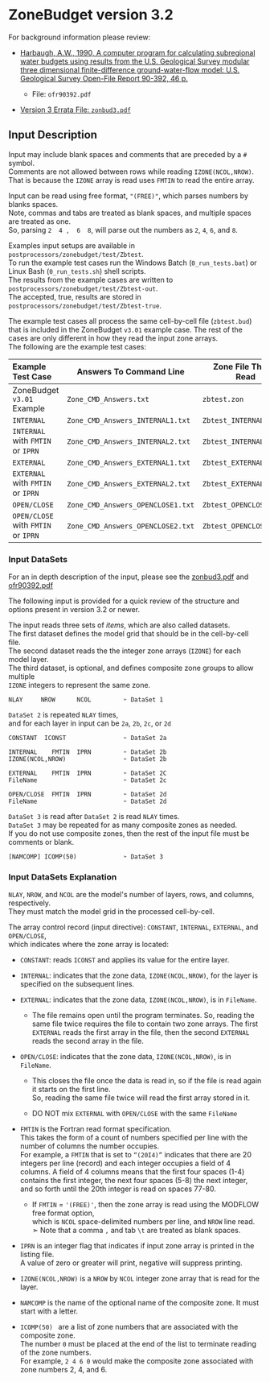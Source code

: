 # ZoneBudget version 3.2

For background information please review:
- [Harbaugh, A.W., 1990, A computer program for calculating subregional water budgets using results from the U.S. Geological Survey modular three dimensional finite-difference ground-water-flow model: U.S. Geological Survey Open-File Report 90-392, 46 p.](ofr90392.pdf)
  - File: `ofr90392.pdf`

- [Version 3 Errata File: `zonbud3.pdf`](zonbud3.pdf)

## Input Description

Input may include blank spaces and comments that are preceded by a `#` symbol.  
Comments are not allowed between rows while reading `IZONE(NCOL,NROW)`.   
That is because the `IZONE` array is read uses `FMTIN` to read the entire array.

Input can be read using free format, `"(FREE)"`, which parses numbers by blanks spaces.  
Note, commas and tabs are treated as blank spaces, and multiple spaces are treated as one.  
So, parsing `2  4 ,  6  8`, will parse out the numbers as `2`, `4`, `6`, and `8`.

Examples input setups are available in `postprocessors/zonebudget/test/Zbtest`.  
To run the example test cases run the Windows Batch (`0_run_tests.bat`) or Linux Bash (`0_run_tests.sh`) shell scripts.  
The results from the example cases are written to `postprocessors/zonebudget/test/Zbtest-out`.  
The accepted, true, results are stored in `postprocessors/zonebudget/test/Zbtest-true`.  

The example test cases all process the same cell-by-cell file (`zbtest.bud`) that is included in the ZoneBudget `v3.01` example case. The rest of the cases are only different in how they read the input zone arrays.  
The following are the example test cases:

| Example Test Case                   | Answers To Command  Line          | Zone File That is Read  |
| :---------------------------------- | --------------------------------- | ----------------------- |
| ZoneBudget `v3.01` Example          | `Zone_CMD_Answers.txt`            | `zbtest.zon `           |
| `INTERNAL`                          | `Zone_CMD_Answers_INTERNAL1.txt`  | `Zbtest_INTERNAL1.zon`  |
| `INTERNAL` with `FMTIN` or `IPRN`   | `Zone_CMD_Answers_INTERNAL2.txt`  | `Zbtest_INTERNAL2.zon`  |
| `EXTERNAL`                          | `Zone_CMD_Answers_EXTERNAL1.txt`  | `Zbtest_EXTERNAL1.zon`  |
| `EXTERNAL` with `FMTIN` or `IPRN`   | `Zone_CMD_Answers_EXTERNAL2.txt`  | `Zbtest_EXTERNAL2.zon`  |
| `OPEN/CLOSE`                        | `Zone_CMD_Answers_OPENCLOSE1.txt` | `Zbtest_OPENCLOSE1.zon` |
| `OPEN/CLOSE` with `FMTIN` or `IPRN` | `Zone_CMD_Answers_OPENCLOSE2.txt` | `Zbtest_OPENCLOSE2.zon` |



### Input DataSets

For an in depth description of the input, please see the [zonbud3.pdf](zonbud3.pdf) and [ofr90392.pdf](ofr90392.pdf) 

The following input is provided for a quick review of the structure and options present in version 3.2 or newer.

The input reads three sets of *items*, which are also called datasets.  
The first dataset defines the model grid that should be in the cell-by-cell file.  
The second dataset reads the the integer zone arrays (`IZONE`) for each model layer.   
The third dataset, is optional, and defines composite zone groups to allow multiple  
`IZONE` integers to represent the same zone.

`NLAY     NROW      NCOL         ➣ DataSet 1`

`DataSet 2` is repeated `NLAY` times,  
and for each layer in input can be `2a`, `2b`, `2c`,  or `2d`

`CONSTANT  ICONST                ➣ DataSet 2a` 

`INTERNAL    FMTIN  IPRN         ➣ DataSet 2b`  
`IZONE(NCOL,NROW)                ➣ DataSet 2b`

`EXTERNAL    FMTIN  IPRN         ➣ DataSet 2C`  
`FileName                        ➣ DataSet 2c`

`OPEN/CLOSE  FMTIN  IPRN         ➣ DataSet 2d`  
`FileName                        ➣ DataSet 2d`

`DataSet 3` is read after `DataSet 2` is read `NLAY` times.  
`DataSet 3` may be repeated for as many composite zones as needed.  
If you do not use composite zones, then the rest of the input file must be comments or blank.

  `[NAMCOMP] ICOMP(50)             ➣ DataSet 3`

### Input DataSets Explanation

`NLAY`, `NROW`, and `NCOL` are the model's number of layers, rows, and columns, respectively.  
They must match the model grid in the processed cell-by-cell.

The array control record (input directive): `CONSTANT`, `INTERNAL`, `EXTERNAL`, and `OPEN/CLOSE`,  
which indicates where the zone array is located:

*  `CONSTANT`: reads `ICONST` and applies its value for the entire layer.

*  `INTERNAL`: indicates that the zone data, `IZONE(NCOL,NROW)`, for the layer is specified on the subsequent lines.

*  `EXTERNAL`: indicates that the zone data, `IZONE(NCOL,NROW)`,  is in  `FileName`.

     *  The file remains open until the program terminates.
          So, reading the same file twice requires the file to contain two zone arrays.
          The first `EXTERNAL` reads the first array in the file, then the second `EXTERNAL` reads the second array in the file.

*  `OPEN/CLOSE`: indicates that the zone data, `IZONE(NCOL,NROW)`,  is in  `FileName`.

     *  This closes the file once the data is read in, so if the file is read again it starts on the first line.  
        So, reading the same file twice will read the first array stored in it.

     *  DO NOT mix `EXTERNAL` with `OPEN/CLOSE` with the same `FileName` 

  * `FMTIN` is the Fortran read format specification.  
    This takes the form of a count of numbers specified per line with the number of columns the number occupies.  
    For example, a `FMTIN`  that is set to `“(20I4)”` indicates that there are 20 integers per line (record) and each integer occupies a field of 4 columns. A field of 4 columns means that the first four spaces (1-4) contains the first integer, the next four spaces (5-8) the next integer, and so forth until the 20th integer is read on spaces 77-80. 
    * If `FMTIN` = `'(FREE)'`, then the zone array is read using the MODFLOW free format option,  
      which is `NCOL` space-delimited numbers per line, and `NROW` line read.  
      ➣ Note that a comma `,` and tab `\t` are treated as blank spaces.  
  * `IPRN` is an integer flag that indicates if input zone array is printed in the listing file.  
    A value of zero or greater will print, negative will suppress printing.
  * `IZONE(NCOL,NROW)` is a `NROW` by `NCOL` integer zone array that is read for the layer.
  * `NAMCOMP`  is the name of the optional name of the composite zone. It must start with a letter.
  * `ICOMP(50) ` are a list of zone numbers that are associated with the composite zone.  
    The number `0` must be placed at the end of the list to terminate reading of the zone numbers.  
    For example, `2 4 6 0` would make the composite zone associated with zone numbers 2, 4, and 6.